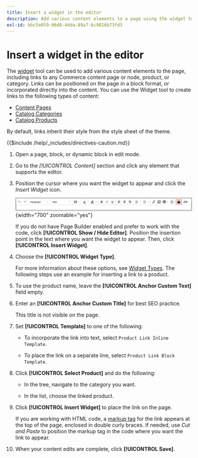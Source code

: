 ```yaml
---
title: Insert a widget in the editor
description: Add various content elements to a page using the widget tool in the WYSIWYG editor.
exl-id: bbc5e059-06d8-4dda-89a7-6c9826b73fd3
---
```

# Insert a widget in the editor

The [widget](widget-create.md) tool can be used to add various content elements to the page, including links to any Commerce content page or node, product, or category. Links can be positioned on the page in a block format, or incorporated directly into the content. You can use the Widget tool to create links to the following types of content:

- [Content Pages](pages.md)
- [Catalog Categories](../catalog/categories.md)
- [Catalog Products](../catalog/product-create.md)

By default, links inherit their style from the style sheet of the theme.

{{$include /help/_includes/directives-caution.md}}

1. Open a page, block, or dynamic block in edit mode.

1. Go to the _[!UICONTROL Content]_ section and click any element that supports the editor.

1. Position the cursor where you want the widget to appear and click the _Insert Widget_ icon.

   ![Editor toolbar - Insert Widget](./assets/editor-toolbar-widget-button.png){width="700" zoomable="yes"}

   If you do not have Page Builder enabled and prefer to work with the code, click **[!UICONTROL Show / Hide Editor]**. Position the insertion point in the text where you want the widget to appear. Then, click **[!UICONTROL Insert Widget]**.

1. Choose the **[!UICONTROL Widget Type]**.

   For more information about these options, see [Widget Types](widgets.md#widget-types). The following steps use an example for inserting a link to a product.

1. To use the product name, leave the **[!UICONTROL Anchor Custom Text]** field empty.

1. Enter an **[!UICONTROL Anchor Custom Title]** for best SEO practice.

   This title is not visible on the page.

1. Set **[!UICONTROL Template]** to one of the following:

   - To incorporate the link into text, select `Product Link Inline Template`.

   - To place the link on a separate line, select `Product Link Block Template`.

1. Click **[!UICONTROL Select Product]** and do the following:

   - In the tree, navigate to the category you want.

   - In the list, choose the linked product.

1. Click **[!UICONTROL Insert Widget]** to place the link on the page.

   If you are working with HTML code, a [markup tag](../systems/markup-tags.md) for the link appears at the top of the page, enclosed in double curly braces. If needed, use _Cut and Paste_ to position the markup tag in the code where you want the link to appear.

1. When your content edits are complete, click **[!UICONTROL Save]**.
